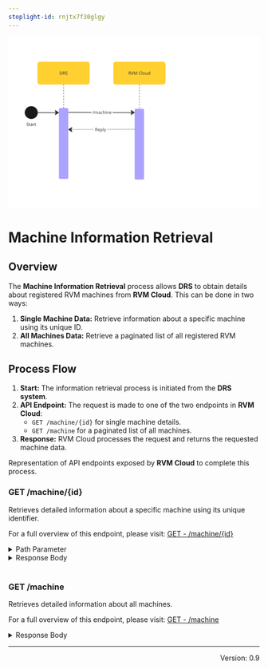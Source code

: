 ```yaml
---
stoplight-id: rnjtx7f30glgy
---
```


![RVMInfo.png](../../assets/images/RVMHealthcheck.png)

# Machine Information Retrieval

## Overview

The **Machine Information Retrieval** process allows **DRS** to obtain details about registered RVM machines from **RVM Cloud**. This can be done in two ways:

1. **Single Machine Data:** Retrieve information about a specific machine using its unique ID.
2. **All Machines Data:** Retrieve a paginated list of all registered RVM machines.

## Process Flow

1. **Start:** The information retrieval process is initiated from the **DRS system**.
2. **API Endpoint:** The request is made to one of the two endpoints in **RVM Cloud**:
   - `GET /machine/{id}` for single machine details.
   - `GET /machine` for a paginated list of all machines.
3. **Response:** RVM Cloud processes the request and returns the requested machine data.

<!--
type: tab
title: RVM
-->
Representation of API endpoints exposed by **RVM Cloud** to complete this process.

### GET /machine/{id}

Retrieves detailed information about a specific machine using its unique identifier.

For a full overview of this endpoint, please visit: [GET - /machine/{id}](../../rvm-openapi.yaml/paths/\~1machine\~1\{id\}/get)

<details>
<summary>Path Parameter</summary>

```yaml
id:
  type: string
  description: Unique identifier of the machine.
```

</details>

<details>
<summary>Response Body</summary>

```yaml jsonSchema
  $ref: '../../rvm-openapi.yaml#/components/schemas/Machine'
```

</details>

<br>

### GET /machine

Retrieves detailed information about all machines.

For a full overview of this endpoint, please visit: [GET - /machine](../../rvm-openapi.yaml/paths/\~1machine/get)

<details>
<summary>Response Body</summary>

```yaml jsonSchema
  $ref: '../../rvm-openapi.yaml#/components/schemas/MachinePaginated'
```

</details>

<!-- type: tab-end -->

---
<div style="text-align: right"> Version: 0.9</div>

